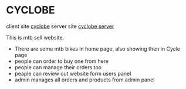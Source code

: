 # CYCLOBE

client site [cyclobe](https://cyclobe-mtb.web.app)
server site [cyclobe server](https://intense-headland-66202.herokuapp.com/)

This is mtb sell website.

* There are some mtb bikes in home page, also showing then in Cycle page
* people can order to buy one from here
* people can manage their orders too
* peaple can review out website form users panel
* admin manages all orders and products from admin panel
